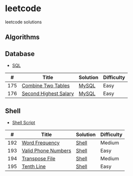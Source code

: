 # leetcode
leetcode solutions 



## Algorithms



## Database
+ [SQL](./database)

| #        | Title           | Solution	  | Difficulty   |
--- | --- | --- | --- 
175 |[Combine Two Tables   ](https://leetcode.com/problems/combine-two-tables/)   | [MySQL](./database/combine-two-tables.sql)   |Easy
176 |[Second Highest Salary ](https://leetcode.com/problems/second-highest-salary/description/)   |[MySQL](./database/second-highest-salary.sql)    |Easy


## Shell
+ [Shell Script](https://github.com/tsingzdev/leetcode/tree/master/shell)

| #        | Title           | Solution	  | Difficulty   |
--- | --- | --- | --- 
 192    | [Word Frequency](https://leetcode.com/problems/word-frequency/)                | [Shell](./shell/word-frequency.sh)   | Medium  
 193    | [Valid Phone Numbers](https://leetcode.com/problems/valid-phone-numbers/)    | [Shell](https://github.com/tsingzdev/leetcode/blob/master/shell/valid-phone-numbers.sh)   | Easy    
 194    | [Transpose File](https://leetcode.com/problems/transpose-file/)         | [Shell](https://github.com/tsingzdev/leetcode/blob/master/shell/transpose-file.sh)   | Medium  
 195    | [Tenth Line](https://leetcode.com/problems/tenth-line/)             | [Shell](https://github.com/tsingzdev/leetcode/blob/master/shell/word-frequency.sh)   | Easy   



